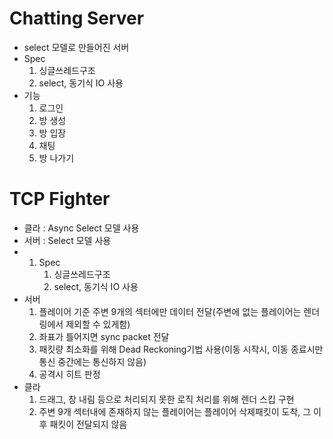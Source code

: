 # Chatting Server



- select 모델로 만들어진 서버
- Spec
  1. 싱글쓰레드구조
  1. select, 동기식 IO 사용
- 기능
  1. 로그인
  2. 방 생성
  3. 방 입장
  4. 채팅
  5. 방 나가기



# TCP Fighter

- 클라 : Async Select 모델 사용
- 서버 : Select 모델 사용
- 1. Spec
     1. 싱글쓰레드구조
     2. select, 동기식 IO 사용
- 서버
  1. 플레이어 기준 주변 9개의 섹터에만 데이터 전달(주변에 없는 플레이어는 렌더링에서 제외할 수 있게함)
  2. 좌표가 틀어지면 sync packet 전달
  3. 패킷량 최소화를 위해 Dead Reckoning기법 사용(이동 시작시, 이동 종료시만 통신 중간에는 통신하지 않음)
  4. 공격시 히트 판정
- 클라
  1. 드래그, 창 내림 등으로 처리되지 못한 로직 처리를 위해 렌더 스킵 구현
  1. 주변 9개 섹터내에 존재하지 않는 플레이어는 플레이어 삭제패킷이 도착, 그 이후 패킷이 전달되지 않음

